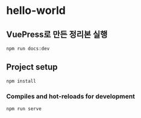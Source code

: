 # hello-world

## VuePress로 만든 정리본 실행

```
npm run docs:dev
```

## Project setup

```
npm install
```

### Compiles and hot-reloads for development

```
npm run serve
```

